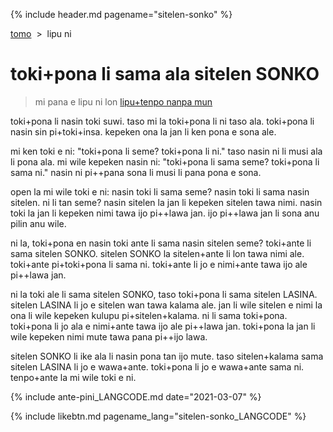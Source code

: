 {% include header.md pagename="sitelen-sonko" %}

<span class="lp">

[tomo](https://joelthomastr.github.io/tokipona/README_LANGCODE)&nbsp;&nbsp;>&nbsp;&nbsp;lipu ni

# toki+pona li sama ala sitelen SONKO

> mi pana e lipu ni lon [lipu+tenpo nanpa mun](https://liputenpo.org/2021/03/01/lipu-tenpo-nanpa-mun/)

toki+pona li nasin toki suwi. taso mi la toki+pona li ni taso ala. toki+pona li nasin sin pi+toki+insa. kepeken ona la jan li ken pona e sona ale.

mi ken toki e ni: "toki+pona li seme? toki+pona li ni." taso nasin ni li musi ala li pona ala. mi wile kepeken nasin ni: "toki+pona li sama seme? toki+pona li sama ni." nasin ni pi++pana sona li musi li pana pona e sona.

open la mi wile toki e ni: nasin toki li sama seme? nasin toki li sama nasin sitelen. ni li tan seme? nasin sitelen la jan li kepeken sitelen tawa nimi. nasin toki la jan li kepeken nimi tawa ijo pi++lawa jan. ijo pi++lawa jan li sona anu pilin anu wile.

ni la, toki+pona en nasin toki ante li sama nasin sitelen seme? toki+ante li sama sitelen SONKO. sitelen SONKO la sitelen+ante li lon tawa nimi ale. toki+ante pi+toki+pona li sama ni. toki+ante li jo e nimi+ante tawa ijo ale pi++lawa jan.

ni la toki ale li sama sitelen SONKO, taso toki+pona li sama sitelen LASINA. sitelen LASINA li jo e sitelen wan tawa kalama ale. jan li wile sitelen e nimi la ona li wile kepeken kulupu pi+sitelen+kalama. ni li sama toki+pona. toki+pona li jo ala e nimi+ante tawa ijo ale pi++lawa jan. toki+pona la jan li wile kepeken nimi mute tawa pana pi++ijo lawa.

sitelen SONKO li ike ala li nasin pona tan ijo mute. taso sitelen+kalama sama sitelen LASINA li jo e wawa+ante. toki+pona li jo e wawa+ante sama ni. tenpo+ante la mi wile toki e ni.

{% include ante-pini_LANGCODE.md date="2021-03-07" %}

{% include likebtn.md pagename_lang="sitelen-sonko_LANGCODE" %}
